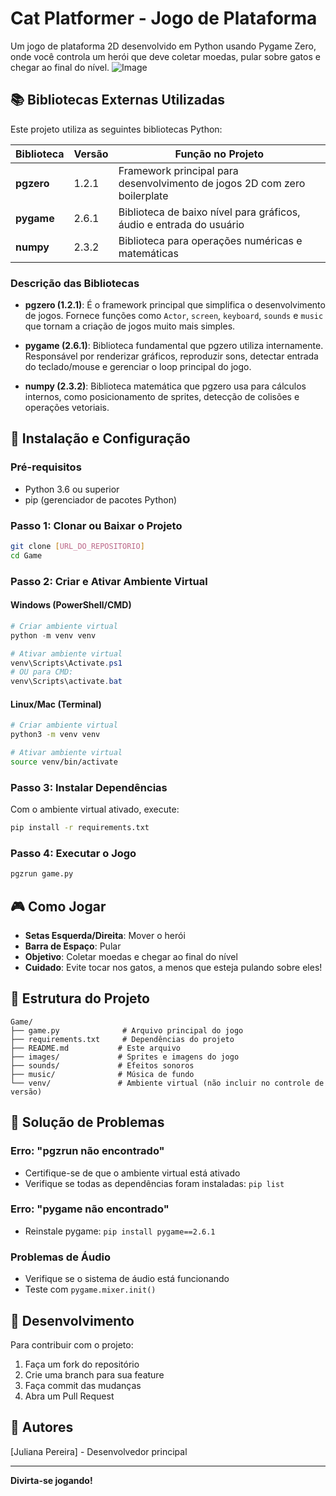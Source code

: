 # Cat Platformer - Jogo de Plataforma

Um jogo de plataforma 2D desenvolvido em Python usando Pygame Zero, onde você controla um herói que deve coletar moedas, pular sobre gatos e chegar ao final do nível.
![Image](https://github.com/user-attachments/assets/b13fc93a-d392-4fbe-9e0c-77b24228f295)

## 📚 Bibliotecas Externas Utilizadas

Este projeto utiliza as seguintes bibliotecas Python:

| Biblioteca | Versão | Função no Projeto |
|------------|---------|-------------------|
| **pgzero** | 1.2.1 | Framework principal para desenvolvimento de jogos 2D com zero boilerplate |
| **pygame** | 2.6.1 | Biblioteca de baixo nível para gráficos, áudio e entrada do usuário |
| **numpy** | 2.3.2 | Biblioteca para operações numéricas e matemáticas |

### Descrição das Bibliotecas

- **pgzero (1.2.1)**: É o framework principal que simplifica o desenvolvimento de jogos. Fornece funções como `Actor`, `screen`, `keyboard`, `sounds` e `music` que tornam a criação de jogos muito mais simples.

- **pygame (2.6.1)**: Biblioteca fundamental que pgzero utiliza internamente. Responsável por renderizar gráficos, reproduzir sons, detectar entrada do teclado/mouse e gerenciar o loop principal do jogo.

- **numpy (2.3.2)**: Biblioteca matemática que pgzero usa para cálculos internos, como posicionamento de sprites, detecção de colisões e operações vetoriais.

## 🚀 Instalação e Configuração

### Pré-requisitos

- Python 3.6 ou superior
- pip (gerenciador de pacotes Python)

### Passo 1: Clonar ou Baixar o Projeto

```bash
git clone [URL_DO_REPOSITORIO]
cd Game
```

### Passo 2: Criar e Ativar Ambiente Virtual

#### Windows (PowerShell/CMD)

```powershell
# Criar ambiente virtual
python -m venv venv

# Ativar ambiente virtual
venv\Scripts\Activate.ps1
# OU para CMD:
venv\Scripts\activate.bat
```

#### Linux/Mac (Terminal)

```bash
# Criar ambiente virtual
python3 -m venv venv

# Ativar ambiente virtual
source venv/bin/activate
```

### Passo 3: Instalar Dependências

Com o ambiente virtual ativado, execute:

```bash
pip install -r requirements.txt
```

### Passo 4: Executar o Jogo

```bash
pgzrun game.py
```

## 🎮 Como Jogar

- **Setas Esquerda/Direita**: Mover o herói
- **Barra de Espaço**: Pular
- **Objetivo**: Coletar moedas e chegar ao final do nível
- **Cuidado**: Evite tocar nos gatos, a menos que esteja pulando sobre eles!

## 📁 Estrutura do Projeto

```
Game/
├── game.py              # Arquivo principal do jogo
├── requirements.txt     # Dependências do projeto
├── README.md           # Este arquivo
├── images/             # Sprites e imagens do jogo
├── sounds/             # Efeitos sonoros
├── music/              # Música de fundo
└── venv/               # Ambiente virtual (não incluir no controle de versão)
```

## 🔧 Solução de Problemas

### Erro: "pgzrun não encontrado"
- Certifique-se de que o ambiente virtual está ativado
- Verifique se todas as dependências foram instaladas: `pip list`

### Erro: "pygame não encontrado"
- Reinstale pygame: `pip install pygame==2.6.1`

### Problemas de Áudio
- Verifique se o sistema de áudio está funcionando
- Teste com `pygame.mixer.init()`

## 📝 Desenvolvimento

Para contribuir com o projeto:

1. Faça um fork do repositório
2. Crie uma branch para sua feature
3. Faça commit das mudanças
4. Abra um Pull Request

## 👥 Autores

[Juliana Pereira] - Desenvolvedor principal

---

**Divirta-se jogando!**
